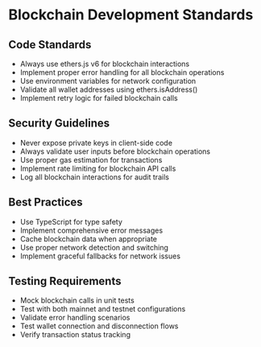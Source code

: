 # Blockchain Development Standards

## Code Standards
- Always use ethers.js v6 for blockchain interactions
- Implement proper error handling for all blockchain operations
- Use environment variables for network configuration
- Validate all wallet addresses using ethers.isAddress()
- Implement retry logic for failed blockchain calls

## Security Guidelines
- Never expose private keys in client-side code
- Always validate user inputs before blockchain operations
- Use proper gas estimation for transactions
- Implement rate limiting for blockchain API calls
- Log all blockchain interactions for audit trails

## Best Practices
- Use TypeScript for type safety
- Implement comprehensive error messages
- Cache blockchain data when appropriate
- Use proper network detection and switching
- Implement graceful fallbacks for network issues

## Testing Requirements
- Mock blockchain calls in unit tests
- Test with both mainnet and testnet configurations
- Validate error handling scenarios
- Test wallet connection and disconnection flows
- Verify transaction status tracking